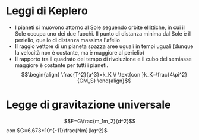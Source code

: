# Leggi di Keplero
- I pianeti si muovono attorno al Sole seguendo orbite ellittiche, in cui il Sole occupa uno dei due fuochi. Il punto di distanza minima dal Sole è il perielio, quello di distanza massima l'afelio
- Il raggio vettore di un pianeta spazza aree uguali in tempi uguali (dunque la velocità non è costante, ma è maggiore al perielio)
- Il rapporto tra il quadrato del tempo di rivoluzione e il cubo del semiasse maggiore è costante per tutti i pianeti. $$\begin{align}
\frac{T^2}{a^3}=k_K \\
\text{con }k_K=\frac{4\pi^2}{GM_S}
\end{align}$$

# Legge di gravitazione universale
$$F=G\frac{m_1m_2}{d^2}$$
con $G=6,673*10^{-11}\frac{Nm}{kg^2}$  